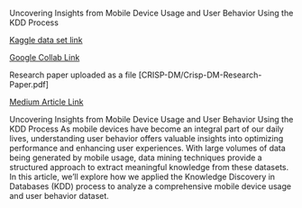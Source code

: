 Uncovering Insights from Mobile Device Usage and User Behavior Using the KDD Process

[Kaggle data set link](https://www.kaggle.com/datasets/valakhorasani/mobile-device-usage-and-user-behavior-dataset)

[Google Collab Link](https://colab.research.google.com/drive/1qS4ruOHniba8gVsqz9OlF0Sln8mK7xLi?usp=sharing)

Research paper uploaded as a file [CRISP-DM/Crisp-DM-Research-Paper.pdf]

[Medium Article Link](https://medium.com/@jayasurya141296/uncovering-insights-from-mobile-device-usage-and-user-behavior-using-the-kdd-process-1f064d03d0a5)

Uncovering Insights from Mobile Device Usage and User Behavior Using the KDD Process
As mobile devices have become an integral part of our daily lives, understanding user behavior offers valuable insights into optimizing performance and enhancing user experiences. With large volumes of data being generated by mobile usage, data mining techniques provide a structured approach to extract meaningful knowledge from these datasets. In this article, we’ll explore how we applied the Knowledge Discovery in Databases (KDD) process to analyze a comprehensive mobile device usage and user behavior dataset.

